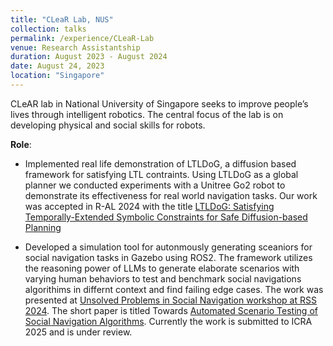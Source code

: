 ```yaml
---
title: "CLeaR Lab, NUS"
collection: talks
permalink: /experience/CLeaR-Lab
venue: Research Assistantship
duration: August 2023 - August 2024
date: August 24, 2023
location: "Singapore"
---
```

 CLeAR lab in National University of Singapore seeks to improve people’s lives through intelligent robotics. The central focus of the lab is on developing physical and social skills for robots.
 
**Role**:
- Implemented real life demonstration of LTLDoG, a diffusion based framework for satisfying LTL contraints. Using LTLDoG as a global planner we conducted experiments with a Unitree Go2 robot to demonstrate its effectiveness for real world navigation tasks. Our work was accepted in R-AL 2024 with the title [LTLDoG: Satisfying Temporally-Extended Symbolic Constraints for Safe Diffusion-based Planning](https://ieeexplore.ieee.org/document/10637680)
  
- Developed a simulation tool for autonmously generating sceaniors for social navigation tasks in Gazebo using ROS2. The framework utilizes the reasoning power of LLMs to generate elaborate scenarios with varying human behaviors to test and benchmark social navigations algorithims in differnt context and find failing edge cases. The work was presented at [Unsolved Problems in Social Navigation workshop at RSS 2024](https://unsolvedsocialnav.org/). The short paper is titled Towards [Automated Scenario Testing of Social Navigation Algorithms](https://unsolvedsocialnav.org/papers/Marpally.pdf). Currently the work is submitted to ICRA 2025 and is under review. 
